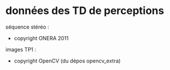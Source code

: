 # données des TD de perceptions

séquence stéréo :
- copyright ONERA 2011

images TP1 : 
- copyright OpenCV (du dépos opencv_extra)


